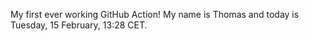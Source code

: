My first ever working GitHub Action!
My name is Thomas and today is Tuesday, 15 February, 13:28 CET. 
